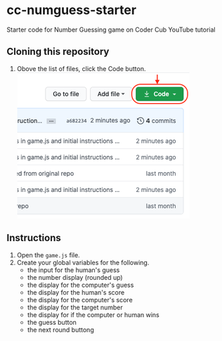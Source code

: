 # cc-numguess-starter
Starter code for Number Guessing game on Coder Cub YouTube tutorial

## Cloning this repository
1. Obove the list of files, click the Code button.
![Code button](https://github.com/JohnWP8253/cc-numguess-starter/blob/master/images/github-code-btn.png)


## Instructions
1. Open the `game.js` file. 
2. Create your global variables for the following.
    * the input for the human's guess
    * the number display (rounded up)
    * the display for the computer's guess
    * the display for the human's score
    * the display for the computer's score
    * the display for the target number
    * the display for if the computer or human wins
    * the guess button
    * the next round buttong


